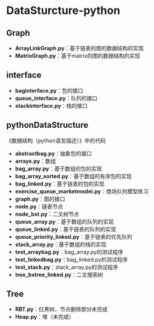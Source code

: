 # DataSturcture-python

## Graph
+ **ArrayLinkGraph.py**：基于链表的图的数据结构的实现
+ **MatrixGraph.py**：基于matrix的图的数据结构的实现

## interface
+ **baginterface.py**：包的接口
+ **queue_interface.py**：队列的接口
+ **stackinterface.py**：栈的接口

## pythonDataStructure
《数据结构（python语言描述）》中的代码
+ **abstractbag.py**：抽象包的接口
+ **arrays.py**：数组
+ **bag_array.py**：基于数组的包的实现
+ **bag_array_sorted.py**：基于数组的有序包的实现
+ **bag_linked.py**：基于链表的包的实现
+ **exercise_queue_marketmodel.py**：商场队列模型练习
+ **graph.py**：图的接口
+ **node.py**：链表节点
+ **node_bst.py**：二叉树节点
+ **queue_array.py**：基于数组的队列的实现
+ **queue_linked.py**：基于链表的队列的实现
+ **queue_priority_linked.py**：基于链表的优先队列
+ **stack_array.py**：基于数组的栈的实现 
+ **test_arraybag.py**：bag_array.py的测试程序
+ **test_linkedbag.py**：bag_linked.py的测试程序
+ **test_stack.py**：stack_array.py的测试程序
+ **tree_bstree_linked.py**：二叉搜索树

## Tree
+ **RBT.py**：红黑树，节点删除部分未完成
+ **Heap.py**：堆（未完成）
